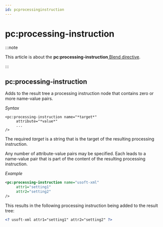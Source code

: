 ```yaml
---
id: pcprocessinginstruction
---
```


# pc:processing-instruction




:::note

This article is about the **pc:processing-instruction**[ Blend directive](/docs/Repositories/Blend_directives).

:::

## **pc:processing-instruction**

Adds to the result tree a processing instruction node that contains zero or more name-value pairs.

*Syntax*

```
<pc:processing-instruction name="*target*"
     attribute="*value*"
     ...
/>
```

The required *target* is a string that is the target of the resulting processing instruction.

Any number of attribute-value pairs may be specified. Each leads to a name-value pair that is part of the content of the resulting processing instruction.

*Example*

```xml
<pc:processing-instruction name="usoft-xml"
     attr1="setting1"
     attr2="setting2"
/>
```

This results in the following processing instruction being added to the result tree:

```xml
<? usoft-xml attr1="setting1" attr2="setting2" ?>
```

 